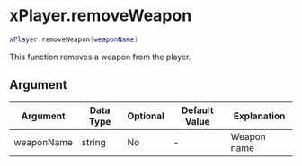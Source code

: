 # xPlayer.removeWeapon

```lua
xPlayer.removeWeapon(weaponName)
```

This function removes a weapon from the player.

## Argument

| Argument   | Data Type | Optional | Default Value | Explanation |
|------------|-----------|----------|---------------|-------------|
| weaponName | string    | No       | -             | Weapon name |
